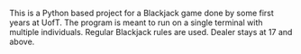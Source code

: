 This is a Python based project for a Blackjack game done by some first years at UofT. The program is meant to run on a single terminal with multiple individuals. Regular Blackjack rules are used. Dealer stays at 17 and above.

